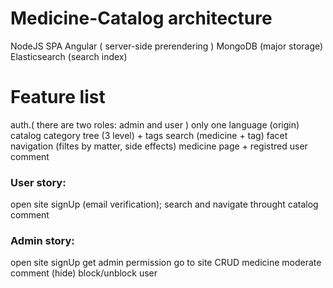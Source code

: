 # Medicine-Catalog architecture
NodeJS
SPA Angular ( server-side prerendering )
MongoDB (major storage)
Elasticsearch (search index)

# Feature list
auth.( there are two roles: admin and user )
only one language (origin)
catalog category tree (3 level) + tags
search (medicine + tag)
facet navigation (filtes by matter, side effects)
medicine page + registred user comment

### User story:
open site
signUp (email verification);
search and navigate throught catalog
comment

### Admin story:
open site
signUp
get admin permission
go to site
CRUD medicine
moderate comment (hide)
block/unblock user
